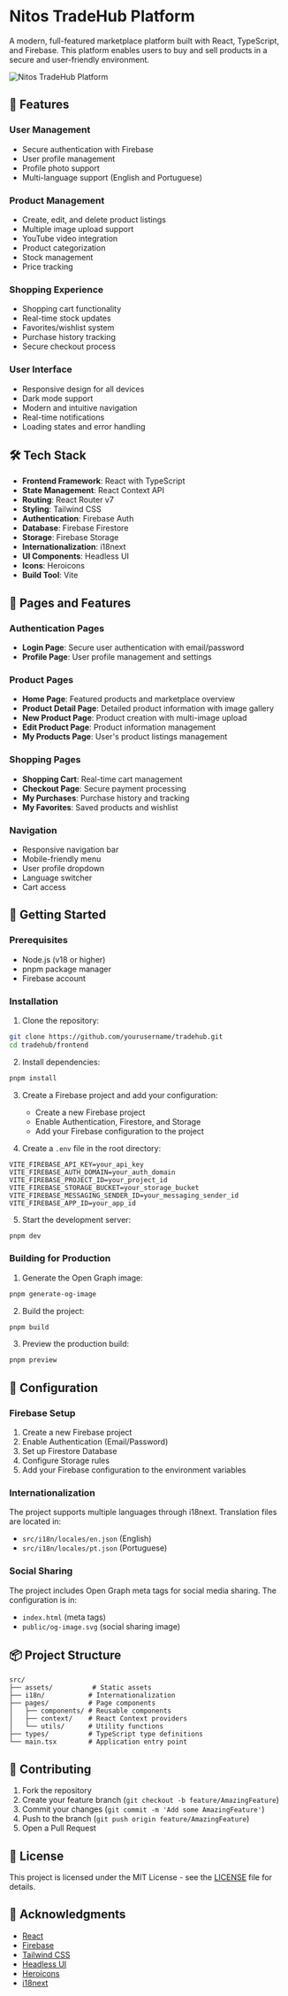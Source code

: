 # Nitos TradeHub Platform

A modern, full-featured marketplace platform built with React, TypeScript, and Firebase. This platform enables users to buy and sell products in a secure and user-friendly environment.

![Nitos TradeHub Platform](public/og-image.png)

## 🌟 Features

### User Management
- Secure authentication with Firebase
- User profile management
- Profile photo support
- Multi-language support (English and Portuguese)

### Product Management
- Create, edit, and delete product listings
- Multiple image upload support
- YouTube video integration
- Product categorization
- Stock management
- Price tracking

### Shopping Experience
- Shopping cart functionality
- Real-time stock updates
- Favorites/wishlist system
- Purchase history tracking
- Secure checkout process

### User Interface
- Responsive design for all devices
- Dark mode support
- Modern and intuitive navigation
- Real-time notifications
- Loading states and error handling

## 🛠️ Tech Stack

- **Frontend Framework**: React with TypeScript
- **State Management**: React Context API
- **Routing**: React Router v7
- **Styling**: Tailwind CSS
- **Authentication**: Firebase Auth
- **Database**: Firebase Firestore
- **Storage**: Firebase Storage
- **Internationalization**: i18next
- **UI Components**: Headless UI
- **Icons**: Heroicons
- **Build Tool**: Vite

## 📱 Pages and Features

### Authentication Pages
- **Login Page**: Secure user authentication with email/password
- **Profile Page**: User profile management and settings

### Product Pages
- **Home Page**: Featured products and marketplace overview
- **Product Detail Page**: Detailed product information with image gallery
- **New Product Page**: Product creation with multi-image upload
- **Edit Product Page**: Product information management
- **My Products Page**: User's product listings management

### Shopping Pages
- **Shopping Cart**: Real-time cart management
- **Checkout Page**: Secure payment processing
- **My Purchases**: Purchase history and tracking
- **My Favorites**: Saved products and wishlist

### Navigation
- Responsive navigation bar
- Mobile-friendly menu
- User profile dropdown
- Language switcher
- Cart access

## 🚀 Getting Started

### Prerequisites
- Node.js (v18 or higher)
- pnpm package manager
- Firebase account

### Installation

1. Clone the repository:
```bash
git clone https://github.com/yourusername/tradehub.git
cd tradehub/frontend
```

2. Install dependencies:
```bash
pnpm install
```

3. Create a Firebase project and add your configuration:
   - Create a new Firebase project
   - Enable Authentication, Firestore, and Storage
   - Add your Firebase configuration to the project

4. Create a `.env` file in the root directory:
```env
VITE_FIREBASE_API_KEY=your_api_key
VITE_FIREBASE_AUTH_DOMAIN=your_auth_domain
VITE_FIREBASE_PROJECT_ID=your_project_id
VITE_FIREBASE_STORAGE_BUCKET=your_storage_bucket
VITE_FIREBASE_MESSAGING_SENDER_ID=your_messaging_sender_id
VITE_FIREBASE_APP_ID=your_app_id
```

5. Start the development server:
```bash
pnpm dev
```

### Building for Production

1. Generate the Open Graph image:
```bash
pnpm generate-og-image
```

2. Build the project:
```bash
pnpm build
```

3. Preview the production build:
```bash
pnpm preview
```

## 🔧 Configuration

### Firebase Setup
1. Create a new Firebase project
2. Enable Authentication (Email/Password)
3. Set up Firestore Database
4. Configure Storage rules
5. Add your Firebase configuration to the environment variables

### Internationalization
The project supports multiple languages through i18next. Translation files are located in:
- `src/i18n/locales/en.json` (English)
- `src/i18n/locales/pt.json` (Portuguese)

### Social Sharing
The project includes Open Graph meta tags for social media sharing. The configuration is in:
- `index.html` (meta tags)
- `public/og-image.svg` (social sharing image)

## 📦 Project Structure

```
src/
├── assets/          # Static assets
├── i18n/           # Internationalization
├── pages/          # Page components
│   ├── components/ # Reusable components
│   ├── context/    # React Context providers
│   └── utils/      # Utility functions
├── types/          # TypeScript type definitions
└── main.tsx        # Application entry point
```

## 🤝 Contributing

1. Fork the repository
2. Create your feature branch (`git checkout -b feature/AmazingFeature`)
3. Commit your changes (`git commit -m 'Add some AmazingFeature'`)
4. Push to the branch (`git push origin feature/AmazingFeature`)
5. Open a Pull Request

## 📝 License

This project is licensed under the MIT License - see the [LICENSE](LICENSE) file for details.

## 🙏 Acknowledgments

- [React](https://reactjs.org/)
- [Firebase](https://firebase.google.com/)
- [Tailwind CSS](https://tailwindcss.com/)
- [Headless UI](https://headlessui.dev/)
- [Heroicons](https://heroicons.com/)
- [i18next](https://www.i18next.com/)
